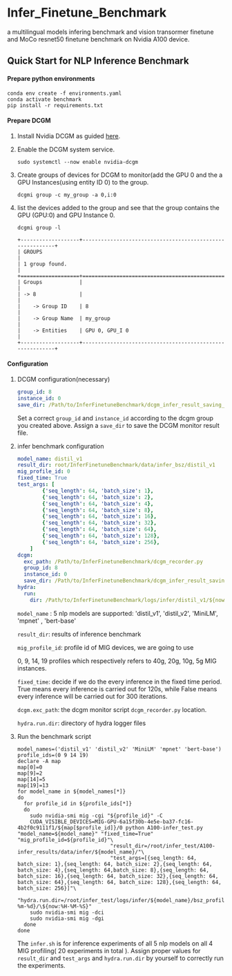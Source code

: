 # Infer_Finetune_Benchmark
a multilingual models infering benchmark and vision transormer finetune and MoCo resnet50 finetune benchmark on Nvidia A100 device.

## Quick Start for NLP Inference Benchmark

#### Prepare python environments

```shell
conda env create -f environments.yaml
conda activate benchmark
pip install -r requirements.txt
```



#### Prepare DCGM

1. Install Nvidia DCGM as guided [here](https://docs.nvidia.com/datacenter/dcgm/latest/user-guide/getting-started.html).

2. Enable the DCGM system service.

   ```shell
   sudo systemctl --now enable nvidia-dcgm
   ```

3. Create groups of devices for DCGM to monitor(add the GPU 0 and the a GPU Instances(using entity ID 0) to the group.

   ```shell
   dcgmi group -c my_group -a 0,i:0
   ```

4. list the devices added to the group and see that the group contains the GPU (GPU:0) and GPU Instance 0. 

   ```shell
   dcgmi group -l
   ```

   ```
   +-------------------+----------------------------------------------------------+
   | GROUPS                                                                       |
   | 1 group found.                                                               |
   +===================+==========================================================+
   | Groups            |                                                          |
   | -> 8              |                                                          |
   |    -> Group ID    | 8                                                        |
   |    -> Group Name  | my_group                                                  |
   |    -> Entities    | GPU 0, GPU_I 0                                           |
   +-------------------+----------------------------------------------------------+
   ```

   

#### Configuration

1. DCGM configuration(necessary)

   ```yaml
   group_id: 8
   instance_id: 0
   save_dir: /Path/to/InferFinetuneBenchmark/dcgm_infer_result_saving_dir
   ```

   Set a correct `group_id` and `instance_id` according to the dcgm group you created above.  Assign a `save_dir` to save the DCGM monitor result file.

2. infer benchmark configuration

   ```yaml
   model_name: distil_v1
   result_dir: root/InferFinetuneBenchmark/data/infer_bsz/distil_v1
   mig_profile_id: 0
   fixed_time: True
   test_args: [
           {'seq_length': 64, 'batch_size': 1},
           {'seq_length': 64, 'batch_size': 2},
           {'seq_length': 64, 'batch_size': 4},
           {'seq_length': 64, 'batch_size': 8},
           {'seq_length': 64, 'batch_size': 16},
           {'seq_length': 64, 'batch_size': 32},
           {'seq_length': 64, 'batch_size': 64},
           {'seq_length': 64, 'batch_size': 128},
           {'seq_length': 64, 'batch_size': 256},
       ]
   dcgm:
     exc_path: /Path/to/InferFinetuneBenchmark/dcgm_recorder.py
     group_id: 8
     instance_id: 0
     save_dir: /Path/to/InferFinetuneBenchmark/dcgm_infer_result_saving_dir/
   hydra:
     run:
       dir: /Path/to/InferFinetuneBenchmark/logs/infer/distil_v1/${now:%Y-%m-%d}/${now:%H-%M-%S}
   ```

   `model_name` : 5 nlp models are supported: 'distil_v1', 'distil_v2', 'MiniLM', 'mpnet' , 'bert-base'

   `result_dir`: results of inference benchmark

   `mig_profile_id`: profile id of MIG devices, we are going to use 

   0, 9, 14, 19 profiles which respectively refers to 40g, 20g, 10g, 5g MIG instances.

   `fixed_time`: decide if we do the every inference in the fixed time period. True means every inference is carried out for 120s, while False means every inference will be carried out for 300 iterations.

   `dcgm.exc_path`: the dcgm monitor script `dcgm_recorder.py` location. 

   `hydra.run.dir`: directory of hydra logger files

3. Run the benchmark script

   ```shell
   model_names=('distil_v1' 'distil_v2' 'MiniLM' 'mpnet' 'bert-base')
   profile_ids=(0 9 14 19)
   declare -A map
   map[0]=0
   map[9]=2
   map[14]=5
   map[19]=13
   for model_name in ${model_names[*]}
   do
     for profile_id in ${profile_ids[*]}
     do
       sudo nvidia-smi mig -cgi "${profile_id}" -C
       CUDA_VISIBLE_DEVICES=MIG-GPU-6a15f30b-4e5e-ba37-fc16-4b2f0c9111f1/${map[$profile_id]}/0 python A100-infer_test.py "model_name=${model_name}" "fixed_time=True" "mig_profile_id=${profile_id}"\
                                 "result_dir=/root/infer_test/A100-infer_results/data/infer/${model_name}/"\
                                 "test_args=[{seq_length: 64, batch_size: 1},{seq_length: 64, batch_size: 2},{seq_length: 64, batch_size: 4},{seq_length: 64,batch_size: 8},{seq_length: 64, batch_size: 16},{seq_length: 64, batch_size: 32},{seq_length: 64, batch_size: 64},{seq_length: 64, batch_size: 128},{seq_length: 64, batch_size: 256}]"\
                                 "hydra.run.dir=/root/infer_test/logs/infer/${model_name}/bsz_profile${profile_id}/\${now:%Y-%m-%d}/\${now:%H-%M-%S}"
       sudo nvidia-smi mig -dci
       sudo nvidia-smi mig -dgi
     done
   done
   ```

   The `infer.sh` is for inference experiments of all 5 nlp models on all 4 MIG profiling( 20 experiments in total ). Assign proper values for `result_dir` and `test_args` and `hydra.run.dir` by yourself to correctly run the experiments.

   

